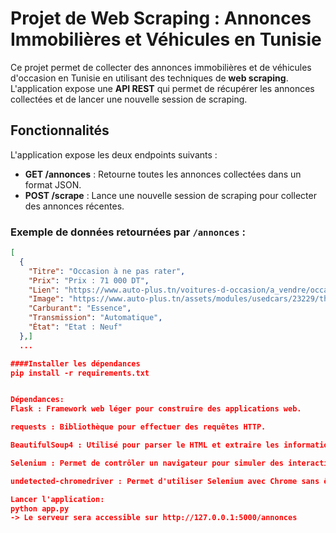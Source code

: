 # Projet de Web Scraping : Annonces Immobilières et Véhicules en Tunisie

Ce projet permet de collecter des annonces immobilières et de véhicules d'occasion en Tunisie en utilisant des techniques de **web scraping**. L'application expose une **API REST** qui permet de récupérer les annonces collectées et de lancer une nouvelle session de scraping.

## Fonctionnalités

L'application expose les deux endpoints suivants :

- **GET /annonces** : Retourne toutes les annonces collectées dans un format JSON.
- **POST /scrape** : Lance une nouvelle session de scraping pour collecter des annonces récentes.

### Exemple de données retournées par `/annonces` :

```json
[
  {
    "Titre": "Occasion à ne pas rater",
    "Prix": "Prix : 71 000 DT",
    "Lien": "https://www.auto-plus.tn/voitures-d-occasion/a_vendre/occasion-a-ne-pas-rater-23229",
    "Image": "https://www.auto-plus.tn/assets/modules/usedcars/23229/thumbs/th_occasion-a-ne-pas-rater_used_01742231587.jpeg",
    "Carburant": "Essence",
    "Transmission": "Automatique",
    "État": "Etat : Neuf"
  },]
  ...

####Installer les dépendances
pip install -r requirements.txt


Dépendances:
Flask : Framework web léger pour construire des applications web.

requests : Bibliothèque pour effectuer des requêtes HTTP.

BeautifulSoup4 : Utilisé pour parser le HTML et extraire les informations des pages.

Selenium : Permet de contrôler un navigateur pour simuler des interactions avec des pages web dynamiques.

undetected-chromedriver : Permet d'utiliser Selenium avec Chrome sans être détecté par le site.

Lancer l'application:
python app.py
-> Le serveur sera accessible sur http://127.0.0.1:5000/annonces